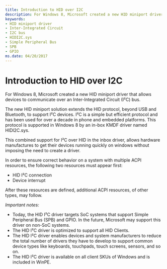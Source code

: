 ```yaml
---
title: Introduction to HID over I2C
description: For Windows 8, Microsoft created a new HID miniport driver that allows devices to communicate over an Inter-Integrated Circuit (I²C) bus.
keywords:
- HID miniport driver
- Inter-Integrated Circuit
- I2C bus
- HIDI2C.sys
- Simple Peripheral Bus
- SPB
- GPIO
ms.date: 04/20/2017
---
```


# Introduction to HID over I2C


For Windows 8, Microsoft created a new HID miniport driver that allows devices to communicate over an Inter-Integrated Circuit (I²C) bus.

The new HID miniport solution extends the HID protocol, beyond USB and Bluetooth, to support I²C devices. I²C is a simple but efficient protocol and has been used for over a decade in phone and embedded platforms. This protocol is supported in Windows 8 by an in-box KMDF driver named HIDI2C.sys.

This combined support for I²C over HID in the inbox driver, allows hardware manufactures to get their devices running quickly on windows without imposing the need to create a driver.

In order to ensure correct behavior on a system with multiple ACPI resources, the following two resources must appear first:

-   HID I²C connection
-   Device interrupt

After these resources are defined, additional ACPI resources, of other types, may follow.

*Important notes:*

-   Today, the HID I²C driver targets SoC systems that support Simple Peripheral Bus (SPB) and GPIO. In the future, Microsoft may support this driver on non-SoC systems.
-   The HID I²C driver is optimized to support all HID Clients.
-   The HID I²C driver enables devices and system manufacturers to reduce the total number of drivers they have to develop to support common device types like keyboards, touchpads, touch screens, sensors, and so on.
-   The HID I²C driver is available on all client SKUs of Windows and is included in WinPE.

 

 




